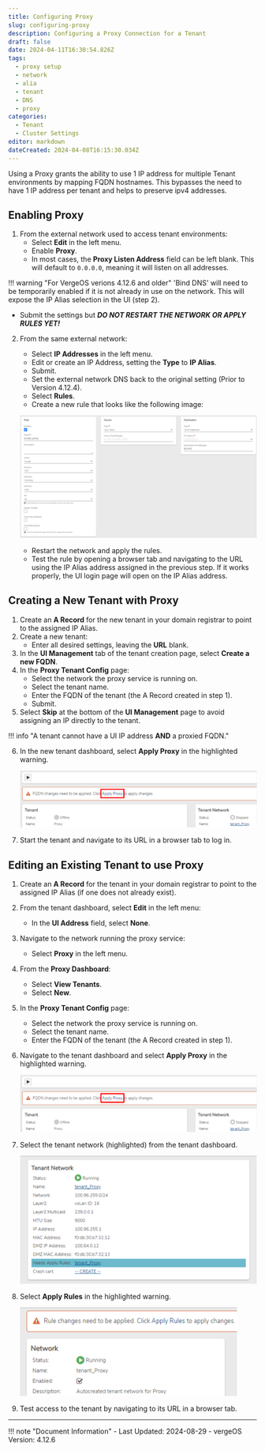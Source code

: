 ```yaml
---
title: Configuring Proxy
slug: configuring-proxy
description: Configuring a Proxy Connection for a Tenant
draft: false
date: 2024-04-11T16:30:54.826Z
tags:
  - proxy setup
  - network
  - alia
  - tenant
  - DNS
  - proxy
categories:
  - Tenant
  - Cluster Settings
editor: markdown
dateCreated: 2024-04-08T16:15:30.034Z
---
```


Using a Proxy grants the ability to use 1 IP address for multiple Tenant environments by mapping FQDN hostnames. This bypasses the need to have 1 IP address per tenant and helps to preserve ipv4 addresses.

## Enabling Proxy

1. From the external network used to access tenant environments:
   - Select **Edit** in the left menu.
   - Enable **Proxy**.
   - In most cases, the **Proxy Listen Address** field can be left blank. This will default to `0.0.0.0`, meaning it will listen on all addresses.

!!! warning "For VergeOS verions 4.12.6 and older"
    'Bind DNS' will need to be temporarily enabled if it is not already in use on the network. This will expose the IP Alias selection in the UI (step 2).

   - Submit the settings but **_DO NOT RESTART THE NETWORK OR APPLY RULES YET!_**

2. From the same external network:
   - Select **IP Addresses** in the left menu.
   - Edit or create an IP Address, setting the **Type** to **IP Alias**.
   - Submit.
   - Set the external network DNS back to the original setting (Prior to Version 4.12.4).
   - Select **Rules**.
   - Create a new rule that looks like the following image:
   
   ![proxy_accept_rule.png](/docs/public/proxy_accept_rule.png)
   
   - Restart the network and apply the rules.
   - Test the rule by opening a browser tab and navigating to the URL using the IP Alias address assigned in the previous step. If it works properly, the UI login page will open on the IP Alias address.

## Creating a New Tenant with Proxy

1. Create an **A Record** for the new tenant in your domain registrar to point to the assigned IP Alias.
2. Create a new tenant:
   - Enter all desired settings, leaving the **URL** blank.
3. In the **UI Management** tab of the tenant creation page, select **Create a new FQDN**.
4. In the **Proxy Tenant Config** page:
   - Select the network the proxy service is running on.
   - Select the tenant name.
   - Enter the FQDN of the tenant (the A Record created in step 1).
   - Submit.
5. Select **Skip** at the bottom of the **UI Management** page to avoid assigning an IP directly to the tenant.

!!! info "A tenant cannot have a UI IP address **AND** a proxied FQDN."

6. In the new tenant dashboard, select **Apply Proxy** in the highlighted warning.

   ![apply_proxy.png](/docs/public/apply_proxy.png)

7. Start the tenant and navigate to its URL in a browser tab to log in.

## Editing an Existing Tenant to use Proxy

1. Create an **A Record** for the tenant in your domain registrar to point to the assigned IP Alias (if one does not already exist).
2. From the tenant dashboard, select **Edit** in the left menu:
   - In the **UI Address** field, select **None**.
3. Navigate to the network running the proxy service:
   - Select **Proxy** in the left menu.
4. From the **Proxy Dashboard**:
   - Select **View Tenants**.
   - Select **New**.
5. In the **Proxy Tenant Config** page:
   - Select the network the proxy service is running on.
   - Select the tenant name.
   - Enter the FQDN of the tenant (the A Record created in step 1).
6. Navigate to the tenant dashboard and select **Apply Proxy** in the highlighted warning.

   ![apply_proxy.png](/docs/public/apply_proxy.png)

7. Select the tenant network (highlighted) from the tenant dashboard.

   ![tenant_apply_rules.png](/docs/public/tenant_apply_rules.png)

8. Select **Apply Rules** in the highlighted warning.

   ![tenant_rules_highlighted.png](/docs/public/tenant_rules_highlighted.png)

9. Test access to the tenant by navigating to its URL in a browser tab.

---

!!! note "Document Information"
    - Last Updated: 2024-08-29
    - vergeOS Version: 4.12.6
